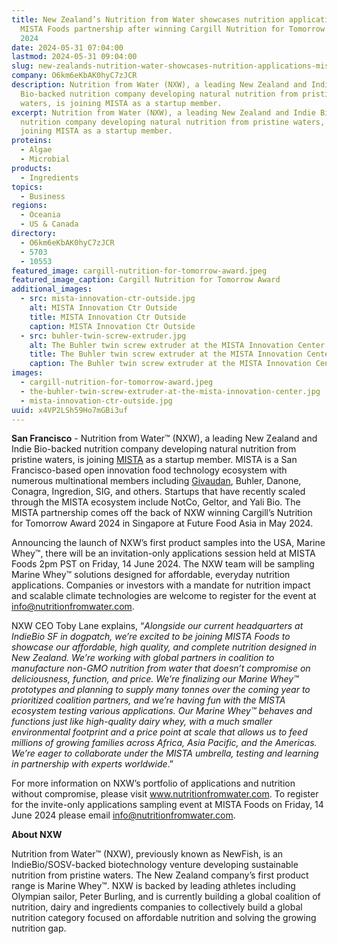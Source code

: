 ```yaml
---
title: New Zealand’s Nutrition from Water showcases nutrition applications with
  MISTA Foods partnership after winning Cargill Nutrition for Tomorrow Award
  2024
date: 2024-05-31 07:04:00
lastmod: 2024-05-31 09:04:00
slug: new-zealands-nutrition-water-showcases-nutrition-applications-mista-foods-partnership-winning-cargill-nutrition-tomorrow-award-2024
company: O6km6eKbAK0hyC7zJCR
description: Nutrition from Water (NXW), a leading New Zealand and Indie
  Bio-backed nutrition company developing natural nutrition from pristine
  waters, is joining MISTA as a startup member.
excerpt: Nutrition from Water (NXW), a leading New Zealand and Indie Bio-backed
  nutrition company developing natural nutrition from pristine waters, is
  joining MISTA as a startup member.
proteins:
  - Algae
  - Microbial
products:
  - Ingredients
topics:
  - Business
regions:
  - Oceania
  - US & Canada
directory:
  - O6km6eKbAK0hyC7zJCR
  - 5703
  - 10553
featured_image: cargill-nutrition-for-tomorrow-award.jpeg
featured_image_caption: Cargill Nutrition for Tomorrow Award
additional_images:
  - src: mista-innovation-ctr-outside.jpg
    alt: MISTA Innovation Ctr Outside
    title: MISTA Innovation Ctr Outside
    caption: MISTA Innovation Ctr Outside
  - src: buhler-twin-screw-extruder.jpg
    alt: The Buhler twin screw extruder at the MISTA Innovation Center
    title: The Buhler twin screw extruder at the MISTA Innovation Center
    caption: The Buhler twin screw extruder at the MISTA Innovation Center
images:
  - cargill-nutrition-for-tomorrow-award.jpeg
  - the-buhler-twin-screw-extruder-at-the-mista-innovation-center.jpg
  - mista-innovation-ctr-outside.jpg
uuid: x4VP2LSh59Ho7mGBi3uf
---
```

**San Francisco** - Nutrition from Water™ (NXW), a leading New Zealand and Indie Bio-backed nutrition company developing natural nutrition from pristine waters, is joining [MISTA](https://mistafood.com/) as a startup member. MISTA is a San Francisco-based open innovation food technology ecosystem with numerous multinational members including [Givaudan](https://www.givaudan.com/), Buhler, Danone, Conagra, Ingredion, SIG, and others. Startups that have recently scaled through the MISTA ecosystem include NotCo, Geltor, and Yali Bio. The MISTA partnership comes off the back of NXW winning Cargill’s Nutrition for Tomorrow Award 2024 in Singapore at Future Food Asia in May 2024. 

Announcing the launch of NXW’s first product samples into the USA, Marine Whey™, there will be an invitation-only applications session held at MISTA Foods 2pm PST on Friday, 14 June 2024. The NXW team will be sampling Marine Whey™ solutions designed for affordable, everyday nutrition applications. Companies or investors with a mandate for nutrition impact and scalable climate technologies are welcome to register for the event at info@nutritionfromwater.com.

NXW CEO Toby Lane explains, “*Alongside our current headquarters at IndieBio SF in dogpatch, we’re excited to be joining MISTA Foods to showcase our affordable, high quality, and complete nutrition designed in New Zealand. We’re working with global partners in coalition to manufacture non-GMO nutrition from water that doesn’t compromise on deliciousness, function, and price. We’re finalizing our Marine Whey™ prototypes and planning to supply many tonnes over the coming year to prioritized coalition partners, and we’re having fun with the MISTA ecosystem testing various applications. Our Marine Whey™ behaves and functions just like high-quality dairy whey, with a much smaller environmental footprint and a price point at scale that allows us to feed millions of growing families across Africa, Asia Pacific, and the Americas. We’re eager to collaborate under the MISTA umbrella, testing and learning in partnership with experts worldwide*.”

For more information on NXW’s portfolio of applications and nutrition without compromise, please visit www.nutritionfromwater.com. To register for the invite-only applications sampling event at MISTA Foods on Friday, 14 June 2024 please email info@nutritionfromwater.com.

**About NXW**

Nutrition from Water™ (NXW), previously known as NewFish, is an IndieBio/SOSV-backed biotechnology venture developing sustainable nutrition from pristine waters. The New Zealand company’s first product range is Marine Whey™. NXW is backed by leading athletes including Olympian sailor, Peter Burling, and is currently building a global coalition of nutrition, dairy and ingredients companies to collectively build a global nutrition category focused on affordable nutrition and solving the growing nutrition gap.
